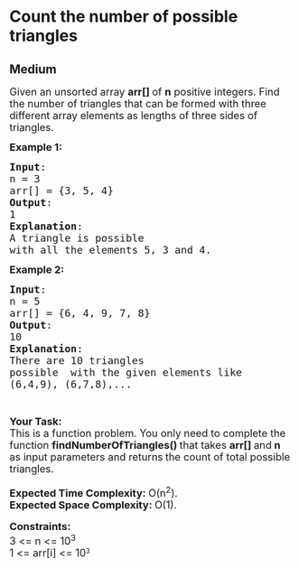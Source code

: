 # Count the number of possible triangles
## Medium 
<div class="problem-statement">
                <p></p><p><span style="font-size:18px">Given an unsorted array <strong>arr[]&nbsp;</strong>of <strong>n</strong> positive integers. Find the number of triangles that can be formed with three different array elements as lengths of three sides of triangles.&nbsp;</span></p>

<p><span style="font-size:18px"><strong>Example 1:</strong></span></p>

<pre><span style="font-size:18px"><strong>Input</strong>: 
n = 3
arr[] = {3, 5, 4}
<strong>Output</strong>: 
1
<strong>Explanation</strong>: 
A triangle is possible 
with all the elements 5, 3 and 4.</span></pre>

<p><span style="font-size:18px"><strong>Example 2:</strong></span></p>

<pre><span style="font-size:18px"><strong>Input</strong>: 
n = 5
arr[] = {6, 4, 9, 7, 8}
<strong>Output</strong>: 
10
<strong>Explanation</strong>: 
There are 10 triangles
possible  with the given elements like
(6,4,9), (6,7,8),...</span>
</pre>

<p>&nbsp;</p>

<p><strong><span style="font-size:18px">Your Task:&nbsp;</span></strong><br>
<span style="font-size:18px">This is a function problem. You only need to complete the function <strong>findNumberOfTriangles</strong></span><span style="font-size:18px"><strong>() </strong>that takes <strong>arr[] </strong>and<strong>&nbsp;n</strong> as input&nbsp;parameters and returns<strong> </strong>the count of total possible triangles.</span><br>
<br>
<span style="font-size:18px"><strong>Expected Time Complexity:&nbsp;</strong>O(n<sup>2</sup>).<br>
<strong>Expected Space Complexity:&nbsp;</strong>O(1).</span><br>
<br>
<span style="font-size:18px"><strong>Constraints:</strong><br>
3 &lt;= n &lt;= 10<sup>3</sup></span><br>
<span style="font-size:18px">1 &lt;= arr[i] &lt;= 10</span><sup>3</sup></p>
 <p></p>
            </div>